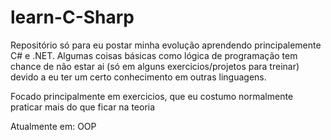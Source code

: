 # learn-C-Sharp
Repositório só para eu postar minha evolução aprendendo principalemente C# e .NET. Algumas coisas básicas como lógica de programação tem chance de não estar ai (só em alguns exercicios/projetos para treinar) devido a eu ter um certo conhecimento em outras linguagens.

 Focado principalmente em exercicios, que eu costumo normalmente praticar mais do que ficar na teoria

 
 Atualmente em: OOP
